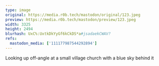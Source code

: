 ```yaml
---
type: image
original: https://media.r0b.tech/mastodon/original/123.jpeg
preview: https://media.r0b.tech/mastodon/preview/123.jpeg
width: 3325
height: 2494
blurhash: UxC%:UxtkDkYyGf6kCkDS*a#jsadaekCWAV?
refs:
  mastodon_media: ['111177987544292894']
---
```


Looking up off-angle at a small village church with a blue sky behind it
